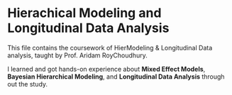 # Hierachical Modeling and Longitudinal Data Analysis
This file contains the coursework of HierModeling & Longitudinal Data analysis, taught by Prof. Aridam RoyChoudhury.

I learned and got hands-on experience about **Mixed Effect Models**, **Bayesian Hierarchical Modeling**, and **Longitudinal Data Analysis** through out the study.

